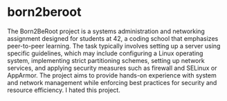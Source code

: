 # born2beroot

The Born2BeRoot project is a systems administration and networking assignment designed for students at 42, a coding school that emphasizes peer-to-peer learning. The task typically involves setting up a server using specific guidelines, which may include configuring a Linux operating system, implementing strict partitioning schemes, setting up network services, and applying security measures such as firewall and SELinux or AppArmor. The project aims to provide hands-on experience with system and network management while enforcing best practices for security and resource efficiency. I hated this project.
